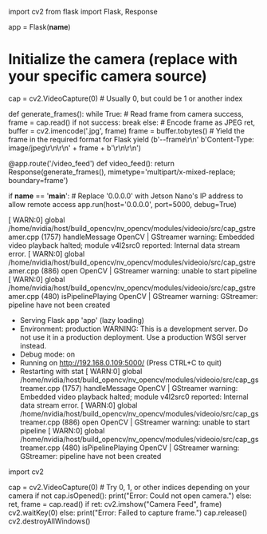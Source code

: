 
import cv2
from flask import Flask, Response

app = Flask(__name__)

# Initialize the camera (replace with your specific camera source)
cap = cv2.VideoCapture(0)  # Usually 0, but could be 1 or another index

def generate_frames():
    while True:
        # Read frame from camera
        success, frame = cap.read()
        if not success:
            break
        else:
            # Encode frame as JPEG
            ret, buffer = cv2.imencode('.jpg', frame)
            frame = buffer.tobytes()
            # Yield the frame in the required format for Flask
            yield (b'--frame\r\n'
                   b'Content-Type: image/jpeg\r\n\r\n' + frame + b'\r\n\r\n')

@app.route('/video_feed')
def video_feed():
    return Response(generate_frames(),
                    mimetype='multipart/x-mixed-replace; boundary=frame')

if __name__ == '__main__':
    # Replace '0.0.0.0' with Jetson Nano's IP address to allow remote access
    app.run(host='0.0.0.0', port=5000, debug=True)


[ WARN:0] global /home/nvidia/host/build_opencv/nv_opencv/modules/videoio/src/cap_gstreamer.cpp (1757) handleMessage OpenCV | GStreamer warning: Embedded video playback halted; module v4l2src0 reported: Internal data stream error.
[ WARN:0] global /home/nvidia/host/build_opencv/nv_opencv/modules/videoio/src/cap_gstreamer.cpp (886) open OpenCV | GStreamer warning: unable to start pipeline
[ WARN:0] global /home/nvidia/host/build_opencv/nv_opencv/modules/videoio/src/cap_gstreamer.cpp (480) isPipelinePlaying OpenCV | GStreamer warning: GStreamer: pipeline have not been created
 * Serving Flask app 'app' (lazy loading)
 * Environment: production
   WARNING: This is a development server. Do not use it in a production deployment.
   Use a production WSGI server instead.
 * Debug mode: on
 * Running on http://192.168.0.109:5000/ (Press CTRL+C to quit)
 * Restarting with stat
[ WARN:0] global /home/nvidia/host/build_opencv/nv_opencv/modules/videoio/src/cap_gstreamer.cpp (1757) handleMessage OpenCV | GStreamer warning: Embedded video playback halted; module v4l2src0 reported: Internal data stream error.
[ WARN:0] global /home/nvidia/host/build_opencv/nv_opencv/modules/videoio/src/cap_gstreamer.cpp (886) open OpenCV | GStreamer warning: unable to start pipeline
[ WARN:0] global /home/nvidia/host/build_opencv/nv_opencv/modules/videoio/src/cap_gstreamer.cpp (480) isPipelinePlaying OpenCV | GStreamer warning: GStreamer: pipeline have not been created


import cv2

cap = cv2.VideoCapture(0)  # Try 0, 1, or other indices depending on your camera
if not cap.isOpened():
    print("Error: Could not open camera.")
else:
    ret, frame = cap.read()
    if ret:
        cv2.imshow("Camera Feed", frame)
        cv2.waitKey(0)
    else:
        print("Error: Failed to capture frame.")
    cap.release()
    cv2.destroyAllWindows()

